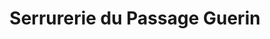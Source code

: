 ---
title: "Serrurerie du Passage Guerin"
url: /nimes/serrurerie-du-passage-guerin/
shop: Schlüsseldienst
---